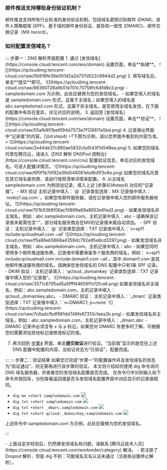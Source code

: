 [](id:que1) 

### 邮件推送支持哪些身份验证机制？
邮件推送支持所有行业标准的身份验证机制，包括域名密钥识别邮件 (DKIM)、发件人策略框架 (SPF)、基于域的邮件身份验证、报告和一致性 (DMARC)、邮件交换记录（MX record）。

[](id:que2) 
### 如何配置发信域名？
<dx-tabs>
::: 步骤一：DNS 解析界面配置
1. 通过 [发信域名](https://console.cloud.tencent.com/ses/domain) 设置页面，单击**新建**。
![](https://qcloudimg.tencent-cloud.cn/raw/0b916fe36e001d2a2d737d522c9944d2.png)
2. 填写域名后，单击**提交**即可。
![](https://qcloudimg.tencent-cloud.cn/raw/66360726a9b51e701c70758fc64fd8e3.png)
<dx-alert infotype="explain" title="">
- sampledomain.com 为示例，此处应替换为您的发信域名。
- 如果您填入的域名是 sampledomain.com 形式，这属于主域名；如果您填入的域名是 abc.sampledomail.com 形式，这属于非主域名，是否使用主域名发信，在下面的配置中有存在差异，详见对应的说明。
</dx-alert>
3. 返回至 [发信域名](https://console.cloud.tencent.com/ses/domain) 设置页面，单击**验证**。
![](https://qcloudimg.tencent-cloud.cn/raw/55afb951be6f94d7573a7f128811a5bd.png)
4. 记录弹出界面中“记录值”的内容。[](id:step4)
>?下图为示例，请以您界面中看到的内容为准。
>
![](https://qcloudimg.tencent-cloud.cn/raw/2e44de37c880ae5832cbd543f1d548ea.png)
5. 如果您的域名托管在腾讯云，请进入  [DNS 解析 DNSPod 控制台](https://console.cloud.tencent.com/cns) 配置验证信息，单击对应的发信域名，可进入配置详情页。
![](https://qcloudimg.tencent-cloud.cn/raw/6f0f1b7d192a39d549081ebd6d1f3c6e.png)
<dx-alert infotype="explain" title="">
如果您的域名托管在其它域名服务商，请自行按照清单详情来配置。
</dx-alert>
6. 以主域名 sampledomain.com 为例添加记录，填入上述 [步骤4](#step4) 对应的“记录值”。
  - MX 验证
  主机记录中填入：`@`
  记录类型选择：MX
  记录值中填入：`mxbiz1.qq.com.`。如果您有邮件服务器，请在记录值中填入您的邮件服务器地址。
![](https://qcloudimg.tencent-cloud.cn/raw/101b5368f06ac10899a69a8653e6fad2.png)
<dx-alert infotype="explain" title="">
- 如果发信域名非主域名，例如：abc.sampledomain.com，主机记录中填入：abc
- 请确保该记录值末尾需包含“.”，部分域名服务商会在MX的记录值末尾自动添加。
</dx-alert>
  - SPF 验证：
  主机记录中填入：`@`
  记录类型选择：TXT
  记录值中填入：`v=spf1 include:qcloudmail.com ~all`
![](https://qcloudimg.tencent-cloud.cn/raw/f5a86eb5666a4359dc792e85e6cd3297.png)
<dx-alert infotype="explain" title="">
- 如果发信域名非主域名，例如：abc.sampledomain.com，主机记录中填入：abc
- 如果您同时使用多个邮件推送服务商，记录值中需要保留多个服务商的域名，例如： v=spf1 include:qcloudmail.com include:domain1.com ~all ，其中 domain1.com 是其他邮件推送服务商的域名。请确保您发信域名的 DNS 配置中只有1条 SPF 记录。
</dx-alert>
  - DKIM 验证：
    主机记录填入：`qcloud._domainkey`
  记录类型选择：TXT
  记录值中填入您的“记录值”。
![](https://qcloudimg.tencent-cloud.cn/raw/3571c6795ad5a5ffff44659f1cf2fca8.png)
<dx-alert infotype="explain" title="">
如果发信域名非主域名，例如：abc.sampledomain.com，主机记录中填入：qcloud._domainkey.abc。
</dx-alert>
  - DMARC 验证：
  主机记录中填入：`_dmarc`
  记录类型选择：TXT
  记录值中填入：`v=DMARC1; p=none`
![](https://qcloudimg.tencent-cloud.cn/raw/7c6adcfbdf981dd748fe87313cfaea2b.png)
<dx-alert infotype="explain" title="">
- 如果发信域名非主域名，例如：abc.sampledomain.com，主机记录中填入：_dmarc.abc
- DMARC 记录中必须含有 v 与 p 标记。如果您对 DMARC 有更多的了解，可根据您的需要添加其他标记或修改标记的值。
</dx-alert>

7. 再次回到 [步骤4](#step4) 界面，单击**提交验证**进行验证。“当前值”显示的是您在上述 DNS 配置中配置的内容，当验证状态为“已验证”，配置完成。

:::
::: 步骤二：验证结果
<dx-alert infotype="explain" title="">
如果您已完成“步骤一”的配置操作并且发信域名的状态为“验证通过”，则无需再进行该步骤的验证。
</dx-alert>
本文将介绍如何使用 dig 命令询问 DNS 域名服务器，并查看您的发信域名配置是否完成。
在命令行中分别输入如下命令并按回车，分别查看返回值是否与发信域名配置界面中对应显示的记录值相同。
- `dig mx +short sampledomain.com`
![](https://qcloudimg.tencent-cloud.cn/raw/76cf66d8a42bee99a696b505eb8d8b2c.png)
- `dig txt +short sampledomain.com`
![](https://qcloudimg.tencent-cloud.cn/raw/f5fe74ee3c0c8312253359f8a3457db1.png)
- `dig txt +short _dmarc.sampledomain.com`
![](https://qcloudimg.tencent-cloud.cn/raw/2c53ae3c3789e220e7f939be536152bf.png)
- `dig txt +short qcloud._domainkey.sampledomain.com`
![](https://qcloudimg.tencent-cloud.cn/raw/5c773b8278d5d424a652b396f42fc591.png)


<dx-alert infotype="explain" title="">
上述命令中 sampledomain.com 为示例，此处应替换为您的发信域名。
</dx-alert>




:::
</dx-tabs>

<dx-alert infotype="explain" title="">
- 上面设定并校验后，仍然建发信域名有问题，请联系 [腾讯云技术人员](https://console.cloud.tencent.com/workorder/category) 解决。
- 若注册了 Dnspod 解析，但是 dig 不到：可能域名实名认证未通过（注册局设置停止解析）。
</dx-alert>
